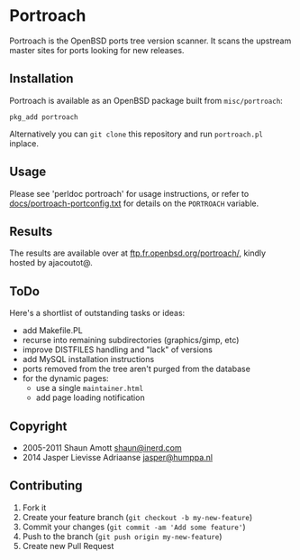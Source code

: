 Portroach
===

Portroach is the OpenBSD ports tree version scanner. It scans the
upstream master sites for ports looking for new releases.

Installation
---

Portroach is available as an OpenBSD package built from `misc/portroach`:

    pkg_add portroach

Alternatively you can `git clone` this repository and run
`portroach.pl` inplace.

Usage
---

Please see 'perldoc portroach' for usage instructions, or refer to
[docs/portroach-portconfig.txt](docs/portroach-portconfig.txt) for
details on the `PORTROACH` variable.

Results
---

The results are available over at
[ftp.fr.openbsd.org/portroach/](http://ftp.fr.openbsd.org/portroach/), kindly
hosted by ajacoutot@.

ToDo
---

Here's a shortlist of outstanding tasks or ideas:

- add Makefile.PL
- recurse into remaining subdirectories (graphics/gimp, etc)
- improve DISTFILES handling and "lack" of versions
- add MySQL installation instructions
- ports removed from the tree aren't purged from the database
- for the dynamic pages:
  - use a single `maintainer.html`
  - add page loading notification

Copyright
---

- 2005-2011 Shaun Amott <shaun@inerd.com>
- 2014 Jasper Lievisse Adriaanse <jasper@humppa.nl>

Contributing
---

1. Fork it
2. Create your feature branch (`git checkout -b my-new-feature`)
3. Commit your changes (`git commit -am 'Add some feature'`)
4. Push to the branch (`git push origin my-new-feature`)
5. Create new Pull Request
